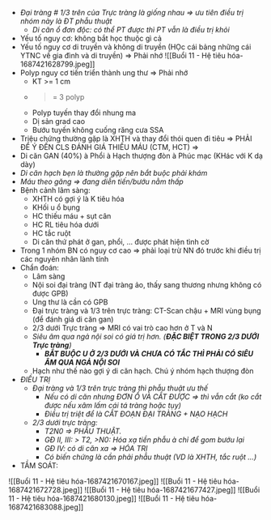 - _Đại tràng # 1/3 trên của Trực tràng là giống nhau => ưu tiên điều trị nhóm này là ĐT phẫu thuật_
	- _Di căn ổ đơn độc: có thể PT được thì PT vẫn là điều trị khỏi_
- Yếu tố nguy cơ: không bắt học thuộc gì cả
- Yếu tố nguy cơ di truyền và không di truyền (HỌc cái bảng những cái YTNC về gia đình và di truyền) => Phải nhớ
![[Buổi 11 - Hệ tiêu hóa-1687421628799.jpeg]]
- Polyp nguy cơ tiến triển thành ung thư => Phải nhớ
	- KT >= 1 cm
	- >= 3 polyp
	- Polyp tuyến thay đổi nhung ma
	- Dị sản grad cao
	- Bướu tuyến không cuống răng cưa SSA
- Triệu chứng thường gặp là XHTH và thay đổi thói quen đi tiêu => PHẢI ĐỂ Ý ĐẾN CLS ĐÁNH GIÁ THIẾU MÁU (CTM, HCT) =>
- Di căn GAN (40%) à Phổi à Hạch thượng đòn à Phúc mạc (KHác với K dạ dày)
- _Di căn hạch bẹn là thường gặp nên bắt buộc phải khám_
- _Máu theo găng => đang diễn tiến/bướu nằm thấp_
- Bệnh cảnh lâm sàng:
	- XHTH có gợi ý là K tiêu hóa
	- KHối u ổ bụng
	- HC thiếu máu + sụt cân
	- HC RL tiêu hóa dưới
	- HC tắc ruột
	- Di căn thứ phát ở gan, phổi, … được phát hiện tình cờ
- Trong 1 nhóm BN có nguy cơ cao => phải loại trừ NN đó trước khi điều trị các nguyên nhân lành tính
- Chẩn đoán:
	- Lâm sàng
	- Nội soi đại tràng (NT đại tràng ảo, thấy sang thương nhưng không có được GPB)
	- Ung thư là cần có GPB
	- Đại trực tràng và 1/3 trên trực tràng: CT-Scan chậu + MRI vùng bụng (để đánh giá di căn gan)
	- 2/3 dưới Trực tràng => MRI có vai trò cao hơn ở T và N
	- _Siêu âm qua ngả nội soi có giá trị hơn. (**ĐẶC BIỆT TRONG 2/3 DƯỚI Trực tràng**)_
		- **_BẮT BUỘC U Ở 2/3 DƯỚI VÀ CHƯA CÓ TẮC THÌ PHẢI CÓ SIÊU ÂM QUA NGẢ NỘI SOI_**
	- Hạch như thế nào gợi ý di căn hạch. Chú ý nhóm hạch thượng đòn
- _ĐIỀU TRỊ_
	- _Đại tràng và 1/3 trên trực tràng thì phẫu thuật ưu thế_
		- _Nếu có di căn nhưng ĐƠN Ổ VÀ CẮT ĐƯỢC => thì vẫn cắt (ko cắt được nếu xâm lấm cái tá tràng hoặc tụy)_
		- _Điều trị triệt để là CẮT ĐOẠN ĐẠI TRÀNG + NẠO HẠCH_
	- _2/3 dưới trực tràng:_
		- _T2N0 => PHẪU THUẬT._
		- _GĐ II, III: > T2, >N0: Hóa xạ tiền phẫu_ _à chỉ để gom bướu lại_
		- _GĐ IV: có di căn xa => HÓA TRỊ_
		- _Có biến chứng là cần phải phẫu thuật (VD là XHTH, tắc ruột …)_
- TẦM SOÁT:

![[Buổi 11 - Hệ tiêu hóa-1687421670167.jpeg]]
![[Buổi 11 - Hệ tiêu hóa-1687421672728.jpeg]]
![[Buổi 11 - Hệ tiêu hóa-1687421677427.jpeg]]
![[Buổi 11 - Hệ tiêu hóa-1687421680130.jpeg]]
![[Buổi 11 - Hệ tiêu hóa-1687421683088.jpeg]]